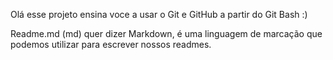 Olá esse projeto ensina voce a usar o Git e GitHub a partir do Git Bash :) 


Readme.md (md) quer dizer Markdown, é uma linguagem de marcação que podemos utilizar para escrever nossos readmes.
